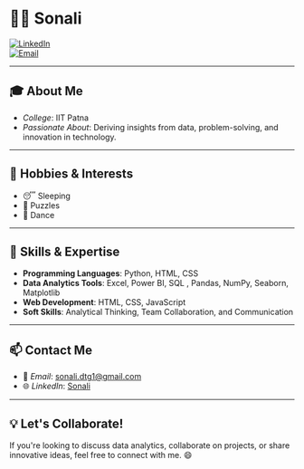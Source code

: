 # 👩‍💻 Sonali  

[![LinkedIn](https://img.shields.io/badge/LinkedIn-Profile-blue)](https://www.linkedin.com/in/sonali156156156)  
[![Email](https://img.shields.io/badge/Email-sonali.dtg1%40gmail.com-red)](mailto:sonali.dtg1@gmail.com)  

---

## 🎓 About Me  
- *College*: IIT Patna   
- *Passionate About*: Deriving insights from data, problem-solving, and innovation in technology.  

---

## 🌟 Hobbies & Interests  
- 😴 Sleeping  
- 🧩 Puzzles  
- 🕺 Dance  

---

## 🚀 Skills & Expertise  
- **Programming Languages**: Python, HTML, CSS  
- **Data Analytics Tools**: Excel, Power BI, SQL , Pandas, NumPy, Seaborn, Matplotlib  
- **Web Development**: HTML, CSS, JavaScript  
- **Soft Skills**: Analytical Thinking, Team Collaboration, and Communication  

---

## 📫 Contact Me  
- 📧 *Email*: sonali.dtg1@gmail.com  
- 🌐 *LinkedIn*: [Sonali](https://www.linkedin.com/in/sonali156156156)  

---

## 💡 Let's Collaborate!  
If you're looking to discuss data analytics, collaborate on projects, or share innovative ideas, feel free to connect with me. 😄  
